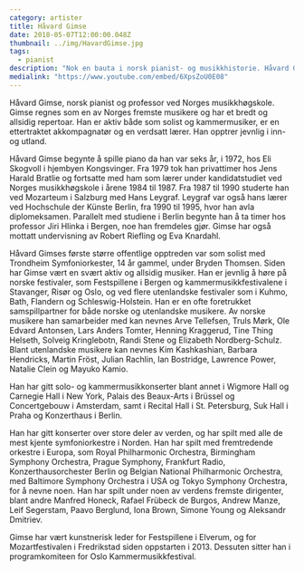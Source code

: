 ```yaml
---
category: artister
title: Håvard Gimse
date: 2018-05-07T12:00:00.048Z
thumbnail: ../img/HavardGimse.jpg
tags:
  - pianist
description: "Nok en bauta i norsk pianist- og musikkhistorie. Håvard Gimse er ufattelig aktiv, og hans pianospill er like ydmykt og menneskelig som hans vesen. Stor artist med en rekke utmerkelser, priser og anerkjennelser for hans mange opptredener og innspillinger."
medialink: "https://www.youtube.com/embed/6XpsZoU0E08"
---
```

Håvard Gimse, norsk pianist og professor ved Norges musikkhøgskole. Gimse regnes som en av Norges fremste musikere og har et bredt og allsidig repertoar. Han er aktiv både som solist og kammermusiker, er en ettertraktet akkompagnatør og en verdsatt lærer. Han opptrer jevnlig i inn- og utland.

Håvard Gimse begynte å spille piano da han var seks år, i 1972, hos Eli Skogvoll i hjembyen Kongsvinger. Fra 1979 tok han privattimer hos Jens Harald Bratlie og fortsatte med ham som lærer under kandidatstudiet ved Norges musikkhøgskole i årene 1984 til 1987. Fra 1987 til 1990 studerte han ved Mozarteum i Salzburg med Hans Leygraf. Leygraf var også hans lærer ved Hochschule der Künste Berlin, fra 1990 til 1995, hvor han avla diplomeksamen. Parallelt med studiene i Berlin begynte han å ta timer hos professor Jiri Hlinka i Bergen, noe han fremdeles gjør. Gimse har også mottatt undervisning av Robert Riefling og Eva Knardahl.

Håvard Gimses første større offentlige opptreden var som solist med Trondheim Symfoniorkester, 14 år gammel, under Bryden Thomsen. Siden har Gimse vært en svært aktiv og allsidig musiker. Han er jevnlig å høre på norske festivaler, som Festspillene i Bergen og kammermusikkfestivalene i Stavanger, Risør og Oslo, og ved flere utenlandske festivaler som i Kuhmo, Bath, Flandern og Schleswig-Holstein. Han er en ofte foretrukket samspillpartner for både norske og utenlandske musikere. Av norske musikere han samarbeider med kan nevnes Arve Tellefsen, Truls Mørk, Ole Edvard Antonsen, Lars Anders Tomter, Henning Kraggerud, Tine Thing Helseth, Solveig Kringlebotn, Randi Stene og Elizabeth Nordberg-Schulz. Blant utenlandske musikere kan nevnes Kim Kashkashian, Barbara Hendricks, Martin Fröst, Julian Rachlin, Ian Bostridge, Lawrence Power, Natalie Clein og Mayuko Kamio.

Han har gitt solo- og kammermusikkonserter blant annet i Wigmore Hall og Carnegie Hall i New York, Palais des Beaux-Arts i Brüssel og Concertgebouw i Amsterdam, samt i Recital Hall i St. Petersburg, Suk Hall i Praha og Konzerthaus i Berlin.

Han har gitt konserter over store deler av verden, og har spilt med alle de mest kjente symfoniorkestre i Norden. Han har spilt med fremtredende orkestre i Europa, som Royal Philharmonic Orchestra, Birmingham Symphony Orchestra, Prague Symphony, Frankfurt Radio, Konzerthausorchester Berlin og Belgian National Philharmonic Orchestra, med Baltimore Symphony Orchestra i USA og Tokyo Symphony Orchestra, for å nevne noen. Han har spilt under noen av verdens fremste dirigenter, blant andre Manfred Honeck, Rafael Frübeck de Burgos, Andrew Manze, Leif Segerstam, Paavo Berglund, Iona Brown, Simone Young og Aleksandr Dmitriev.

Gimse har vært kunstnerisk leder for Festspillene i Elverum, og for Mozartfestivalen i Fredrikstad siden oppstarten i 2013. Dessuten sitter han i programkomiteen for Oslo Kammermusikkfestival.
